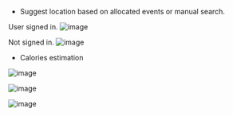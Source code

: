 - Suggest location based on allocated events or manual search.

User signed in.
![image](https://user-images.githubusercontent.com/69765760/154832475-59cc26ad-ea4a-4ae3-b9d5-f2608854a35a.png)

Not signed in.
![image](https://user-images.githubusercontent.com/69765760/154832576-8c61df4a-125a-401f-87ef-fbb47dbde240.png)



- Calories estimation

![image](https://user-images.githubusercontent.com/69765760/154832546-acd0712b-1f9b-4782-af0c-f5dd416aac14.png)

![image](https://user-images.githubusercontent.com/69765760/154832570-020e8a45-24aa-4e12-bf8c-2ef5529d343a.png)


![image](https://user-images.githubusercontent.com/69765760/154832557-ea1c9577-b697-438d-8fca-2d8078e30c1e.png)


